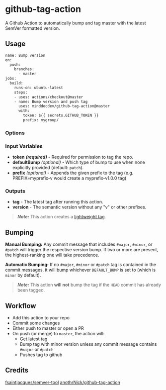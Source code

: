 # github-tag-action

A Github Action to automatically bump and tag master with the latest
SemVer formatted version.

## Usage

```Dockerfile
name: Bump version
on:
  push:
    branches:
      - master
jobs:
  build:
    runs-on: ubuntu-latest
    steps:
    - uses: actions/checkout@master
    - name: Bump version and push tag
      uses: minddocdev/github-tag-action@master
      with:
        token: ${{ secrets.GITHUB_TOKEN }}
        prefix: mygroup/
```

### Options

### Input Variables

* **token** ***(required)*** - Required for permission to tag the repo.
* **defaultBump** *(optional)* - Which type of bump to use when none explicitly
provided (default: `patch`).
* **prefix** *(optional)* - Appends the given prefix to the tag
(e.g. PREFIX=myprefix-v would create a myprefix-v1.0.0 tag)

### Outputs

* **tag** - The latest tag after running this action.
* **version** - The semantic version without any "v" or other prefixes.

> ***Note:*** This action creates a [lightweight tag](https://developer.github.com/v3/git/refs/#create-a-reference).

## Bumping

**Manual Bumping:** Any commit message that includes `#major`, `#minor`,
or `#patch` will trigger the respective version bump.
If two or more are present, the highest-ranking one will take precedence.

**Automatic Bumping:** If no `#major`, `#minor` or `#patch` tag is contained in
the commit messages, it will bump whichever `DEFAULT_BUMP` is set to (which is `minor` by default).

> ***Note:*** This action **will not** bump the tag if the `HEAD` commit has already been tagged.

## Workflow

* Add this action to your repo
* Commit some changes
* Either push to master or open a PR
* On push (or merge) to `master`, the action will:
  * Get latest tag
  * Bump tag with minor version unless any commit message contains `#major` or `#patch`
  * Pushes tag to github

## Credits

[fsaintjacques/semver-tool](https://github.com/fsaintjacques/semver-tool)
[anothrNick/github-tag-action](https://github.com/anothrNick/github-tag-action)
